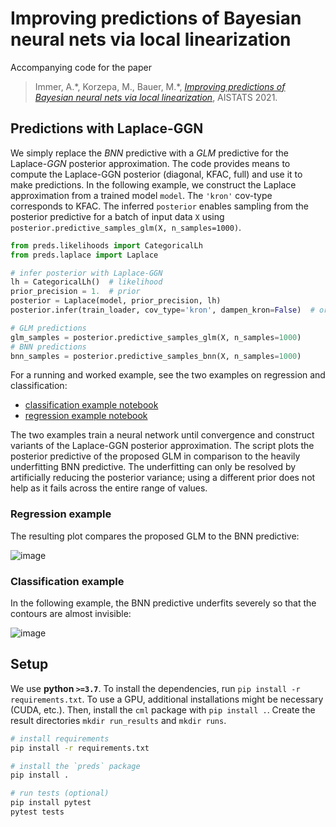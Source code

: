 # Improving predictions of Bayesian neural nets via local linearization

Accompanying code for the paper
> Immer, A.\*, Korzepa, M., Bauer, M.\*, [*Improving predictions of Bayesian neural nets via local linearization*](https://arxiv.org/abs/2008.08400), AISTATS 2021.

## Predictions with Laplace-GGN

We simply replace the _BNN_ predictive with a _GLM_ predictive for the Laplace-_GGN_ posterior approximation.
The code provides means to compute the Laplace-GGN posterior (diagonal, KFAC, full) and use it to make predictions.
In the following example, we construct the Laplace approximation from a trained model `model`.
The `'kron'` cov-type corresponds to KFAC.
The inferred `posterior` enables sampling from the posterior predictive for a batch of input data `X` using 
`posterior.predictive_samples_glm(X, n_samples=1000)`.

```python
from preds.likelihoods import CategoricalLh
from preds.laplace import Laplace

# infer posterior with Laplace-GGN
lh = CategoricalLh()  # likelihood 
prior_precision = 1.  # prior
posterior = Laplace(model, prior_precision, lh)
posterior.infer(train_loader, cov_type='kron', dampen_kron=False)  # or 'full', 'diag'

# GLM predictions
glm_samples = posterior.predictive_samples_glm(X, n_samples=1000)
# BNN predictions
bnn_samples = posterior.predictive_samples_bnn(X, n_samples=1000)
```

For a running and worked example, see the two examples on regression and classification:
- [classification example notebook](https://github.com/AlexImmer/BNN-predictions/blob/main/notebooks/Classification%20Predictive%20Example.ipynb)
- [regression example notebook](https://github.com/AlexImmer/BNN-predictions/blob/main/notebooks/Regression%20Predictive%20Example.ipynb)

The two examples train a neural network until convergence and construct variants of the Laplace-GGN posterior approximation.
The script plots the posterior predictive of the proposed GLM in comparison to the heavily underfitting BNN predictive.
The underfitting can only be resolved by artificially reducing the posterior variance; 
using a different prior does not help as it fails across the entire range of values.

### Regression example
The resulting plot compares the proposed GLM to the BNN predictive:

![image](https://user-images.githubusercontent.com/7715036/109063105-119ea800-76e9-11eb-8e3a-565d32699bdb.png)

### Classification example
In the following example, the BNN predictive underfits severely so that the contours are almost invisible:

![image](https://user-images.githubusercontent.com/7715036/109063214-33982a80-76e9-11eb-91c4-214a526c5fac.png)

## Setup

We use **python `>=3.7`**. 
To install the dependencies, run `pip install -r requirements.txt`.
To use a GPU, additional installations might be necessary (CUDA, etc.).
Then, install the `cml` package with `pip install .`.
Create the result directories `mkdir run_results` and `mkdir runs`.

```bash
# install requirements
pip install -r requirements.txt

# install the `preds` package
pip install .

# run tests (optional)
pip install pytest
pytest tests
```

